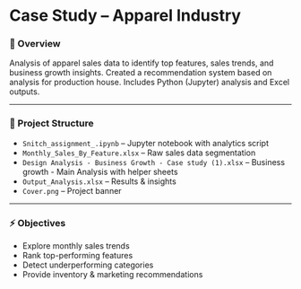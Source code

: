 # Case Study – Apparel Industry

### 📌 Overview  
Analysis of apparel sales data to identify top features, sales trends, and business growth insights. Created a recommendation system based on analysis for production house. Includes Python (Jupyter) analysis and Excel outputs.  

---

### 📂 Project Structure  
- `Snitch_assignment_.ipynb` – Jupyter notebook with analytics script
- `Monthly_Sales_By_Feature.xlsx` – Raw sales data segmentation
- `Design Analysis - Business Growth - Case study (1).xlsx` – Business growth - Main Analysis with helper sheets 
- `Output_Analysis.xlsx` – Results & insights  
- `Cover.png` – Project banner  

---

### ⚡ Objectives  
- Explore monthly sales trends  
- Rank top-performing features  
- Detect underperforming categories  
- Provide inventory & marketing recommendations 
